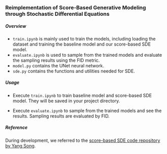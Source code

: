 ### Reimplementation of Score-Based Generative Modeling through Stochastic Differential Equations

##### Overview

- `train.ipynb` is mainly used to train the models, including loading the dataset and training the baseline model and our score-based SDE model.
- `evaluate.ipynb` is used to sample from the trained models and evaluate the sampling results using the FID metric.
- `model.py` contains the UNet neural network.
- `sde.py` contains the functions and utilities needed for SDE.

##### Usage

- Execute `train.ipynb` to train baseline model and score-based SDE model. They will be saved in your project directory.

- Execute `evaluate.ipynb` to sample from the trained models and see the results. Sampling results are evaluated by FID. 

##### Reference

During development, we referred to the [score-based SDE code repository by Yang Song](https://github.com/yang-song/score_sde). 